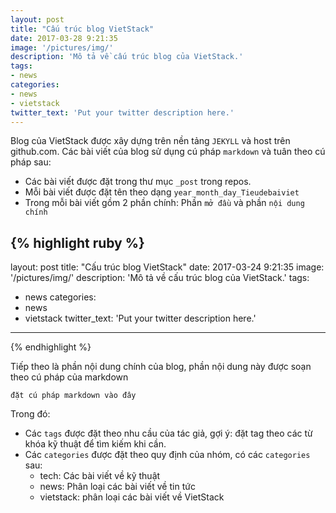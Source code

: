 ```yaml
---
layout: post
title: "Cấu trúc blog VietStack"
date: 2017-03-28 9:21:35
image: '/pictures/img/'
description: 'Mô tả về cấu trúc blog của VietStack.'
tags:
- news
categories:
- news
- vietstack
twitter_text: 'Put your twitter description here.'
---
```


Blog của VietStack được xây dựng trên nền tảng `JEKYLL` và host trên github.com. Các bài viết của blog sử dụng cú pháp `markdown` và tuân theo cú pháp sau:

- Các bài viết được đặt trong thư mục `_post` trong repos.
- Mỗi bài viết được đặt tên theo dạng `year_month_day_Tieudebaiviet`
- Trong mỗi bài viết gồm 2 phần chính: Phần `mở đầu` và phần `nội dung chính`

{% highlight ruby %}
---
layout: post
title: "Cấu trúc blog VietStack"
date: 2017-03-24 9:21:35
image: '/pictures/img/'
description: 'Mô tả về cấu trúc blog của VietStack.'
tags:
- news
categories:
- news
- vietstack
twitter_text: 'Put your twitter description here.'
---
{% endhighlight %}


Tiếp theo là phần nội dung chính của blog, phần nội dung này được soạn theo cú pháp của markdown

```
đặt cú pháp markdown vào đây
```

Trong đó: 

- Các `tags` được đặt theo nhu cầu của tác giả, gợi ý: đặt tag theo các từ khóa kỹ thuật để tìm kiếm khi cần.
- Các `categories` được đặt theo quy định của nhóm, có các `categories` sau: 
  - tech: Các bài viết về kỹ thuật
  - news: Phân loại các bài viết về tin tức
  - vietstack: phân loại các bài viết về VietStack

